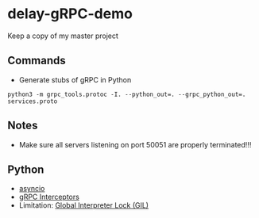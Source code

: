 # delay-gRPC-demo

Keep a copy of my master project

## Commands
* Generate stubs of gRPC in Python

```
python3 -m grpc_tools.protoc -I. --python_out=. --grpc_python_out=. services.proto
```

## Notes
* Make sure all servers listening on port 50051 are properly terminated!!!


## Python
* [asyncio](https://docs.python.org/3/library/asyncio.html)
* [gRPC Interceptors](https://grpc.github.io/grpc/python/grpc_asyncio.html#grpc.aio.ClientInterceptor)
* Limitation: [Global Interpreter Lock (GIL)](https://wiki.python.org/moin/GlobalInterpreterLock)
